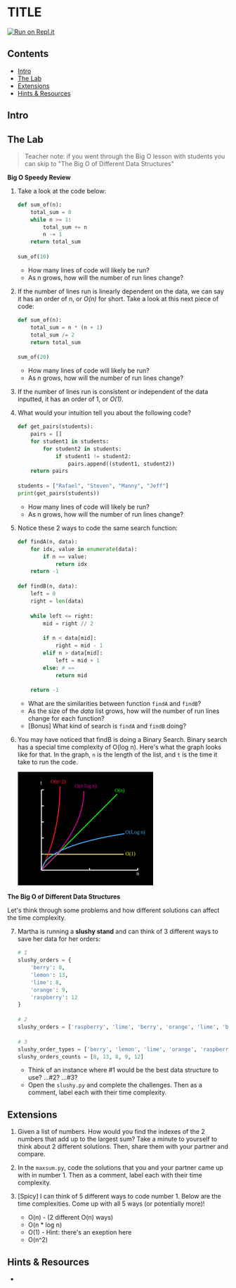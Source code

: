 # TITLE

[![Run on Repl.it](https://repl.it/badge/github/upperlinecode/<INSERT_GITHUB_EXTENSION>)](https://repl.it/github/upperlinecode/<INSERT_GITHUB_EXTENSION>)

## Contents

- [Intro](#intro)
- [The Lab](#the-lab)
- [Extensions](#extensions)
- [Hints & Resources](#hints--resources)

## Intro



## The Lab

> Teacher note: if you went through the Big O lesson with students you can skip to "The Big O of Different Data Structures"

**Big O Speedy Review**

1. Take a look at the code below:
    ```py
    def sum_of(n):
        total_sum = 0
        while n >= 1:
            total_sum += n
            n -= 1
        return total_sum

    sum_of(10)
    ```
    - How many lines of code will likely be run?
    - As n grows, how will the number of run lines change?

2. If the number of lines run is linearly dependent on the data, we can say it has an order of n, or _O(n)_ for short. Take a look at this next piece of code:
    ```py
    def sum_of(n):
        total_sum = n * (n + 1)
        total_sum /= 2
        return total_sum

    sum_of(20)
    ```
    - How many lines of code will likely be run?
    - As n grows, how will the number of run lines change?

3. If the number of lines run is consistent or independent of the data inputted, it has an order of 1, or _O(1)_. 

4. What would your intuition tell you about the following code?
    ```py
    def get_pairs(students):
        pairs = []
        for student1 in students:
            for student2 in students:
                if student1 != student2:
                    pairs.append((student1, student2))
        return pairs

    students = ["Rafael", "Steven", "Manny", "Jeff"]
    print(get_pairs(students))
    ```
    - How many lines of code will likely be run?
    - As n grows, how will the number of run lines change?

5. Notice these 2 ways to code the same search function:
    ```py
    def findA(n, data):
        for idx, value in enumerate(data):
            if n == value:
                return idx
        return -1

    def findB(n, data):
        left = 0
        right = len(data)
        
        while left <= right:
            mid = right // 2

            if n < data[mid]:
                right = mid - 1
            elif n > data[mid]:
                left = mid + 1
            else: # ==
                return mid
            
        return -1
    ```
    - What are the similarities between function `findA` and `findB`?
    - As the size of the _data_ list grows, how will the number of run lines change for each function?
    - [Bonus] What kind of search is `findA` and `findB` doing?

6. You may have noticed that findB is doing a Binary Search. Binary search has a special time complexity of O(log n). Here's what the graph looks like for that. In the graph, `n` is the length of the list, and `t` is the time it take to run the code. 

    ![time complexities graphed](./comparison.png)


**The Big O of Different Data Structures**

Let's think through some problems and how different solutions can affect the time complexity.

7. Martha is running a **slushy stand** and can think of 3 different ways to save her data for her orders:

    ```py
    # 1
    slushy_orders = {
        'berry': 8, 
        'lemon': 13, 
        'lime': 8, 
        'orange': 9, 
        'raspberry': 12
    }

    # 2
    slushy_orders = ['raspberry', 'lime', 'berry', 'orange', 'lime', 'berry', 'lemon', 'berry', 'lemon', 'berry', 'lemon', 'lemon', 'orange', 'lime', 'lemon', 'lemon', 'lime', 'lemon', 'raspberry', 'lemon', 'raspberry', 'raspberry', 'orange', 'orange', 'orange', 'raspberry', 'raspberry', 'raspberry', 'orange', 'raspberry', 'lemon', 'lemon', 'lemon', 'raspberry', 'raspberry', 'lime', 'lemon', 'orange', 'lemon', 'orange', 'lime', 'orange', 'lime', 'raspberry', 'raspberry', 'berry', 'berry', 'berry', 'lime', 'berry']

    # 3
    slushy_order_types = ['berry', 'lemon', 'lime', 'orange', 'raspberry']
    slushy_orders_counts = [8, 13, 8, 9, 12]
    ```

    - Think of an instance where #1 would be the best data structure to use? ...#2? ...#3?
    - Open the `slushy.py` and complete the challenges. Then as a comment, label each with their time complexity. 


## Extensions

1. Given a list of numbers. How would you find the indexes of the 2 numbers that add up to the largest sum? Take a minute to yourself to think about 2 different solutions. Then, share them with your partner and compare.

2. In the `maxsum.py`, code the solutions that you and your partner came up with in number 1. Then as a comment, label each with their time complexity.

3. [Spicy] I can think of 5 different ways to code number 1. Below are the time complexities. Come up with all 5 ways (or potentially more)!
    - O(n) - (2 different O(n) ways)
    - O(n * log n)
    - O(1) - Hint: there's an exeption here
    - O(n^2)

## Hints & Resources

- 